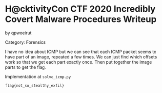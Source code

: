 # H@cktivityCon CTF 2020 Incredibly Covert Malware Procedures Writeup
by qpwoeirut

Category: Forensics<br>

I have no idea about ICMP but we can see that each ICMP packet seems to have part of an image, repeated a few times.
We can just find which offsets work so that we get each part exactly once.
Then put together the image parts to get the flag.

Implementation at `solve_icmp.py`

`flag{not_so_stealthy_exfil}`